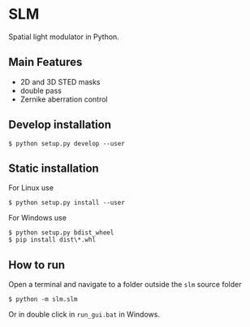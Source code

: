 SLM
===
Spatial light modulator in Python.

Main Features
-------------
* 2D and 3D STED masks
* double pass
* Zernike aberration control

Develop installation
--------------------
    $ python setup.py develop --user

Static installation
------------------
For Linux use

    $ python setup.py install --user

For Windows use

    $ python setup.py bdist_wheel
    $ pip install dist\*.whl

How to run
----------
Open a terminal and navigate to a folder outside the `slm` source folder

    $ python -m slm.slm
    
Or in double click in `run_gui.bat` in Windows.
